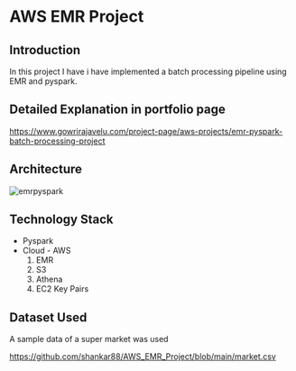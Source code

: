 # AWS EMR Project

## Introduction

In this project I have i have implemented a batch processing pipeline using EMR and pyspark.

## Detailed Explanation in portfolio page

https://www.gowrirajavelu.com/project-page/aws-projects/emr-pyspark-batch-processing-project

## Architecture

![emrpyspark](https://user-images.githubusercontent.com/15911327/230759141-753cf00f-83ba-41e2-94a8-03b2f6fde911.jpg)

## Technology Stack

* Pyspark
* Cloud - AWS
    1. EMR
    2. S3
    3. Athena
    4. EC2 Key Pairs

## Dataset Used

A sample data of a super market was used

https://github.com/shankar88/AWS_EMR_Project/blob/main/market.csv
